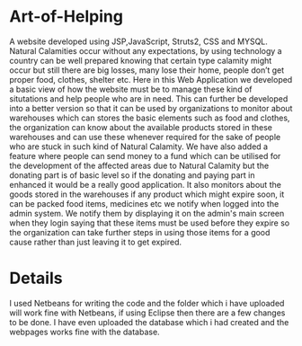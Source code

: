 # Art-of-Helping
A website developed using JSP,JavaScript, Struts2, CSS and MYSQL.
Natural Calamities occur without any expectations, by using technology a country can be well prepared knowing that certain type calamity might occur but still there are big losses, many lose their home, people don’t get proper food, clothes, shelter etc. Here in this Web Application we developed a basic view of how the website must be to manage these kind of situtations and help people who are in need. This can further be developed into a better version so that it can be used by organizations to monitor about warehouses which can stores the basic elements such as food and clothes, the organization can know about the available products stored in these warehouses and can use these whenever required for the sake of people who are stuck in such kind of Natural Calamity. We have also added a feature where people can send money to a fund which can be utilised for the development of the affected areas due to Natural Calamity but the donating part is of basic level so if the donating and paying part in enhanced it would be a really good application. It also monitors about the goods stored in the warehouses if any product which might expire soon, it can be packed food items, medicines etc we notify when logged into the admin system. We notify them by displaying it on the admin's main screen when they login saying that these items must be used before they expire so the organization can take further steps in using those items for a good cause rather than just leaving it to get expired.
# Details
I used Netbeans for writing the code and the folder which i have uploaded will work fine with Netbeans, if using Eclipse then there are a few changes to be done. I have even uploaded the database which i had created and the webpages works fine with the database.
